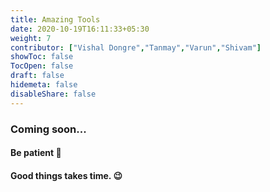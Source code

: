 ```yaml
---
title: Amazing Tools
date: 2020-10-19T16:11:33+05:30
weight: 7
contributor: ["Vishal Dongre","Tanmay","Varun","Shivam"]
showToc: false
TocOpen: false
draft: false
hidemeta: false
disableShare: false
---
```


### Coming soon...

#### Be patient 🙂

#### Good things takes time. 😉